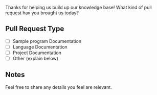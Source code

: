 Thanks for helping us build up our knowledge base! 
What kind of pull request hav you brought us today?

## Pull Request Type

- [ ] Sample program Documentation
- [ ] Language Documentation
- [ ] Project Documentation
- [ ] Other (explain below)

## Notes

Feel free to share any details you feel are relevant.
